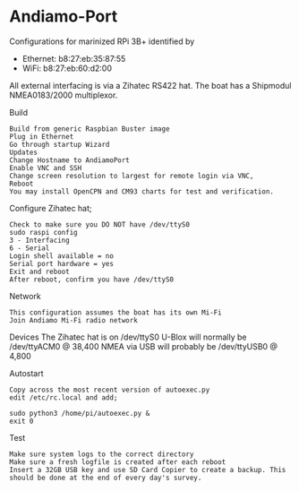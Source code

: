 # Andiamo-Port
Configurations for marinized RPi 3B+ identified by 

- Ethernet: b8:27:eb:35:87:55
- WiFi: b8:27:eb:60:d2:00

All external interfacing is via a Zihatec RS422 hat.
The boat has a Shipmodul NMEA0183/2000 multiplexor.

Build

    Build from generic Raspbian Buster image
    Plug in Ethernet
    Go through startup Wizard
    Updates
    Change Hostname to AndiamoPort
    Enable VNC and SSH
    Change screen resolution to largest for remote login via VNC, 
    Reboot
    You may install OpenCPN and CM93 charts for test and verification.

Configure Zihatec hat;
    
    Check to make sure you DO NOT have /dev/ttyS0
    sudo raspi config
    3 - Interfacing
    6 - Serial
    Login shell available = no
    Serial port hardware = yes
    Exit and reboot
    After reboot, confirm you have /dev/ttyS0

Network 

    This configuration assumes the boat has its own Mi-Fi
    Join Andiamo Mi-Fi radio network

Devices
    The Zihatec hat is on /dev/ttyS0
    U-Blox will normally be /dev/ttyACM0 @ 38,400 
    NMEA via USB will probably be /dev/ttyUSB0 @ 4,800

Autostart

    Copy across the most recent version of autoexec.py
    edit /etc/rc.local and add;
    
    sudo python3 /home/pi/autoexec.py & 
    exit 0
    
Test

    Make sure system logs to the correct directory
    Make sure a fresh logfile is created after each reboot
    Insert a 32GB USB key and use SD Card Copier to create a backup. This should be done at the end of every day's survey.
